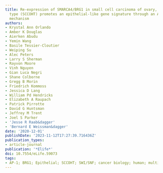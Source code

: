 ```yaml
---
title: Re-expression of SMARCA4/BRG1 in small cell carcinoma of ovary, hypercalcemic
  type (SCCOHT) promotes an epithelial-like gene signature through an AP-1-dependent
  mechanism
authors:
- Krystal Ann Orlando
- Amber K Douglas
- Aierken Abudu
- Yemin Wang
- Basile Tessier-Cloutier
- Weiping Su
- Alec Peters
- Larry S Sherman
- Rayvon Moore
- Vinh Nguyen
- Gian Luca Negri
- Shane Colborne
- Gregg B Morin
- Friedrich Kommoss
- Jessica D Lang
- William Pd Hendricks
- Elizabeth A Raupach
- Patrick Pirrotte
- David G Huntsman
- Jeffrey M Trent
- Joel S Parker
- 'Jesse R Raab&dagger'
- 'Bernard E Weissman&dagger'
date: '2020-12-01'
publishDate: '2023-11-12T17:27:39.716436Z'
publication_types:
- article-journal
publication: '*Elife*'
doi: 10.7554/eLife.59073
tags:
- AP-1; BRG1; Epithelial; SCCOHT; SWI/SNF; cancer biology; human; multi-omics;publications.bib
---
```

